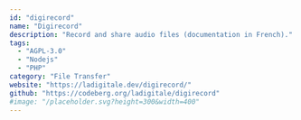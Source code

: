 ```yaml
---
id: "digirecord"
name: "Digirecord"
description: "Record and share audio files (documentation in French)."
tags:
  - "AGPL-3.0"
  - "Nodejs"
  - "PHP"
category: "File Transfer"
website: "https://ladigitale.dev/digirecord/"
github: "https://codeberg.org/ladigitale/digirecord"
#image: "/placeholder.svg?height=300&width=400"
---
```


